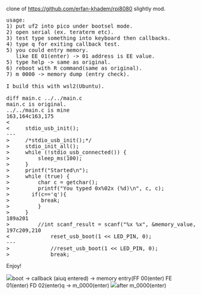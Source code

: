clone of https://github.com/erfan-khadem/rpi8080 slightly mod.
<PRE>
usage: 
1) put uf2 into pico under bootsel mode.
2) open serial (ex. teraterm etc).
3) test type something into keyboard then callbacks.
4) type q for exiting callback test.
5) you could entry memory.
   like EE 01(enter) -> 01 address is EE value.
5) type help -> same as original.
6) reboot with R command(same as original).
7) m 0000 -> memory dump (entry check).

I build this with wsl2(Ubuntu).

diff main.c ../../main.c
main.c is original.
../../main.c is mine
163,164c163,175
<
<     stdio_usb_init();
---
>     /*stdio_usb_init();*/
>     stdio_init_all();
>     while (!stdio_usb_connected()) {
>         sleep_ms(100);
>     }
>     printf("Started\n");
>     while (true) {
>         char c = getchar();
>         printf("You typed 0x%02x (%d)\n", c, c);
>       if(c=='q'){
>          break;
>         }
>     }
189a201
>         //int scanf_result = scanf("%x %x", &memory_value, &memory_address);
197c209,210
<             reset_usb_boot(1 << LED_PIN, 0);
---
>             //reset_usb_boot(1 << LED_PIN, 0);
>             break;
</PRE>

Enjoy!

<a><img src="https://github.com/cobwebkanamachi/rpi8080-slightlyMOD/raw/1.png">boot -> callback (aiuq entered) -> memory entry(FF 00(enter) FE 01(enter) FD 02(enter)q -> m_0000(enter)</a>
<a><img src="https://github.com/cobwebkanamachi/rpi8080-slightlyMOD/raw/2.png">after m_0000(enter)</a>
